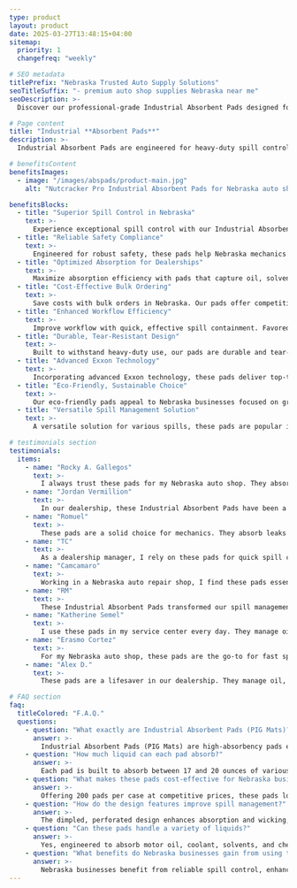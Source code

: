 ```yaml
---
type: product
layout: product
date: 2025-03-27T13:48:15+04:00
sitemap:
  priority: 1
  changefreq: "weekly"

# SEO metadata
titlePrefix: "Nebraska Trusted Auto Supply Solutions"
seoTitleSuffix: "- premium auto shop supplies Nebraska near me"
seoDescription: >-
  Discover our professional-grade Industrial Absorbent Pads designed for Nebraska auto shops and dealerships. Engineered with Exxon technology, these pads deliver unmatched spill control, safety, and cost savings for mechanics and service center managers.

# Page content
title: "Industrial **Absorbent Pads**"
description: >-
  Industrial Absorbent Pads are engineered for heavy-duty spill control in Nebraska auto shops. With advanced Exxon tech and superior absorption, these pads ensure safety, cost savings, and fast shipping for dealerships and service centers.

# benefitsContent
benefitsImages:
  - image: "/images/abspads/product-main.jpg"
    alt: "Nutcracker Pro Industrial Absorbent Pads for Nebraska auto shops"

benefitsBlocks:
  - title: "Superior Spill Control in Nebraska"
    text: >-
      Experience exceptional spill control with our Industrial Absorbent Pads designed for Nebraska auto shops. They absorb oil, coolant, and chemical spills quickly, enhancing safety and meeting local compliance standards.
  - title: "Reliable Safety Compliance"
    text: >-
      Engineered for robust safety, these pads help Nebraska mechanics reduce slip hazards and meet OSHA guidelines. Ideal for auto repair supplies in Nebraska, they secure your workspace and boost operational confidence.
  - title: "Optimized Absorption for Dealerships"
    text: >-
      Maximize absorption efficiency with pads that capture oil, solvents, and coolants rapidly. Perfect for Nebraska dealerships, they minimize downtime and ensure reliable spill control for busy service centers.
  - title: "Cost-Effective Bulk Ordering"
    text: >-
      Save costs with bulk orders in Nebraska. Our pads offer competitive pricing and reduce reorder frequency, delivering high-performance spill management and meeting the demands of auto shop tools.
  - title: "Enhanced Workflow Efficiency"
    text: >-
      Improve workflow with quick, effective spill containment. Favored by Nebraska auto repair shops, these pads prevent disruptions and support rapid cleanups, ensuring smooth operations and fast shipping.
  - title: "Durable, Tear-Resistant Design"
    text: >-
      Built to withstand heavy-duty use, our pads are durable and tear-resistant. Trusted by Nebraska mechanics, they maintain integrity under pressure, ensuring continuous performance in demanding environments.
  - title: "Advanced Exxon Technology"
    text: >-
      Incorporating advanced Exxon technology, these pads deliver top-tier absorbency and longevity. Ideal for Nebraska auto shops, they combine quality and performance to handle spills efficiently every time.
  - title: "Eco-Friendly, Sustainable Choice"
    text: >-
      Our eco-friendly pads appeal to Nebraska businesses focused on green practices. They offer high absorbency with minimal environmental impact, supporting sustainable operations in auto repair supplies.
  - title: "Versatile Spill Management Solution"
    text: >-
      A versatile solution for various spills, these pads are popular in Nebraska service centers. They efficiently handle oils, chemicals, and coolants, ensuring a clean, safe workspace that meets local standards.

# testimonials section
testimonials:
  items:
    - name: "Rocky A. Gallegos"
      text: >-
        I always trust these pads for my Nebraska auto shop. They absorb oil and coolant spills quickly, ensuring a clean and safe work area. Fast shipping and great value make them a must-have for any mechanic.
    - name: "Jordan Vermillion"
      text: >-
        In our dealership, these Industrial Absorbent Pads have been a game changer. They offer superb spill control, cost savings, and meet local auto repair standards. I highly recommend them for reliable performance.
    - name: "Romuel"
      text: >-
        These pads are a solid choice for mechanics. They absorb leaks fast and reduce hazards in my shop. Durable and cost-effective, they help maintain safety and efficiency with every use.
    - name: "TC"
      text: >-
        As a dealership manager, I rely on these pads for quick spill cleanup. They handle oil and chemical leaks efficiently, ensuring our service bays remain safe. Their performance and value exceed expectations.
    - name: "Camcamaro"
      text: >-
        Working in a Nebraska auto repair shop, I find these pads essential. They quickly contain spills and prevent slips. Top quality and noticeable cost savings make them a reliable choice for daily operations.
    - name: "RM"
      text: >-
        These Industrial Absorbent Pads transformed our spill management in Nebraska. Their robust design and excellent absorption enhance safety and reduce cleanup time, proving cost-effective in a busy auto shop.
    - name: "Katherine Semel"
      text: >-
        I use these pads in my service center every day. They manage oil and chemical spills effortlessly, cutting down cleanup time while maintaining safety and compliance. A dependable, affordable solution.
    - name: "Erasmo Cortez"
      text: >-
        For my Nebraska auto shop, these pads are the go-to for fast spill cleanup. They are tough, highly absorbent, and remain effective after multiple uses. A must-have supply ensuring safety and efficiency.
    - name: "Alex D."
      text: >-
        These pads are a lifesaver in our dealership. They manage oil, solvent, and chemical spills efficiently, offer excellent value, and come with fast shipping, ensuring minimal disruption during busy hours.

# FAQ section
faq:
  titleColored: "F.A.Q."
  questions:
    - question: "What exactly are Industrial Absorbent Pads (PIG Mats)?"
      answer: >-
        Industrial Absorbent Pads (PIG Mats) are high-absorbency pads engineered with advanced Exxon technology. Designed for Nebraska auto repair supplies, they efficiently absorb oil, coolants, and chemicals, ensuring safe spill management.
    - question: "How much liquid can each pad absorb?"
      answer: >-
        Each pad is built to absorb between 17 and 20 ounces of various liquids including oils, solvents, and coolants. This capacity ensures rapid spill containment in Nebraska auto shops, reducing cleanup time and hazards effectively.
    - question: "What makes these pads cost-effective for Nebraska businesses?"
      answer: >-
        Offering 200 pads per case at competitive prices, these pads lower supply costs for Nebraska dealerships and service centers. Their high-performance design and bulk availability guarantee long-term savings and efficiency.
    - question: "How do the design features improve spill management?"
      answer: >-
        The dimpled, perforated design enhances absorption and wicking, ensuring fast spill control in Nebraska auto shops. Easy customization of pad size helps tackle diverse spill scenarios while meeting local safety standards.
    - question: "Can these pads handle a variety of liquids?"
      answer: >-
        Yes, engineered to absorb motor oil, coolant, solvents, and chemicals, these pads are versatile for Nebraska mechanics. They provide effective spill management across different applications, ensuring safety and compliance.
    - question: "What benefits do Nebraska businesses gain from using these pads?"
      answer: >-
        Nebraska businesses benefit from reliable spill control, enhanced safety, and cost savings. The pads support OSHA compliance, offer fast shipping, and reduce downtime, making them ideal for auto repair supplies and dealership operations.
---
```

